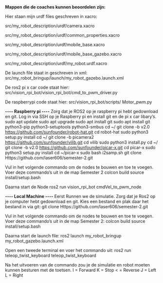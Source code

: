 **Mappen die de coaches kunnen beoordelen zijn:**

Hier staan mijn urdf files geschreven in xacro:

src/my_robot_description/urdf/camera.xacro

src/my_robot_description/urdf/common_properties.xacro

src/my_robot_description/urdf/mobile_base.xacro

src/my_robot_description/urdf/mobile_base_gazebo.xacro

src/my_robot_description/urdf/my_robot.urdf.xacro

De launch file staat in geschreven in xml:
src/my_robot_bringup/launch/my_robot_gazebo.launch.xml 

De ros2 pi x car code staat hier:
src/vision_rpi_bot/vision_rpi_bot/cmd_to_pwm_driver.py

De raspberrypi code staat hier:
src/vision_rpi_bot/scripts/ Motor_pwm.py

**---- Raspberry pi ----**
Zorg dat je ROS2 op je raspberry pi hebt gedownload en git.
Log in via SSH op je Raspberry pi en install git en de pi x car libary’s.
sudo apt update
sudo apt upgrade
sudo apt install git
sudo apt install git python3-pip python3-setuptools python3-smbus
cd ~/
git clone -b v2.0 https://github.com/sunfounder/robot-hat.git
cd robot-hat
sudo python3 setup.py install
cd ~/
git clone -b picamera2 https://github.com/sunfounder/vilib.git
cd vilib
sudo python3 install.py
cd ~/
git clone -b v2.0 https://github.com/sunfounder/picar-x.git
cd picar-x
sudo python3 setup.py install
cd ~/picar-x
sudo bash i2samp.sh
git clone Https://github.com/laser606/semester-2.git

Vul in het volgende commando om de nodes te bouwen en toe te voegen. Voer deze commando’s uit in de map Semester 2
colcon build
source install/setup.bash

Daarna start de Node
ros2 run vision_rpi_bot cmdVel_to_pwm_node

**---- Local Machine ----**
Eerst Runnen we de simulatie. Zorg dat je Ros2 op je computer hebt gedownload en git. Kies een bestand en plak daar het bestand in via git:
git clone Https://github.com/laser606/semester-2.git

Vul in het volgende commando om de nodes te bouwen en toe te voegen. Voer deze commando’s uit in de map Semester 2:
colcon build
source install/setup.bash

Daarna start de launch file:
ros2 launch my_robot_bringup my_robot_gazebo.launch.xml

Open een tweede terminal en voer het commando uit:
ros2 run teleop_twist_keyboard teleop_twist_keyboard

Na het uitvoeren van de commando zou je de simulatie en robot moeten kunnen besturen met de toetsen.
I = Forward
K = Stop
< = Reverse
J = Left
L = Right
